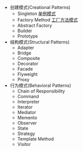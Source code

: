 - 创建模式(Creational Patterns)
    - Singleton [单例模式](https://github.com/SpanishSoap/DesignPattern/tree/master/src/main/java/cn/ohbee/singleton)
    - Factory Method [工厂方法模式](https://github.com/SpanishSoap/DesignPattern/tree/master/src/main/java/cn/ohbee/factory/method)
    - Abstract Factory
    - Builder
    - Prototype
- 结构模式(Structural Patterns)
    - Adapter
    - Bridge
    - Composite
    - Decorator
    - Facade
    - Flyweight
    - Proxy
- 行为模式(Behavioral Patterns)
    - Chain of Responsibility
    - Command
    - Interpreter
    - Iterator
    - Mediator
    - Memento
    - Observer
    - State
    - Strategy
    - Template Method
    - Visitor